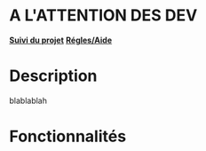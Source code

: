 # A L'ATTENTION DES DEV

**[Suivi du projet](https://github.com/Polytech-Projects/polykeep/projects/1)**
**[Régles/Aide](https://github.com/Polytech-Projects/polykeep/wiki)**

# Description

blablablah

# Fonctionnalités
